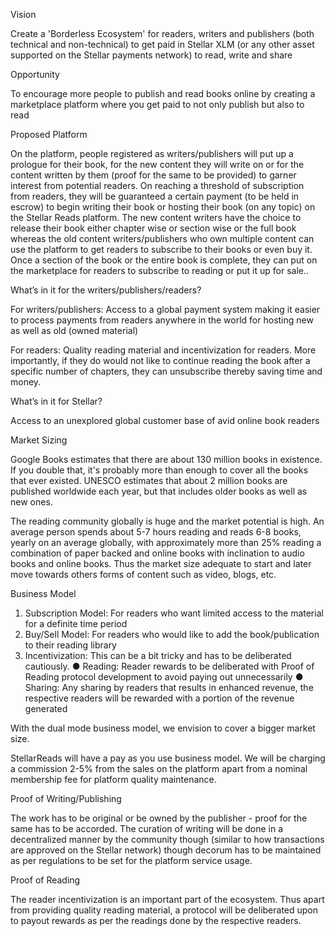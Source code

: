 Vision

Create a 'Borderless Ecosystem' for readers, writers and publishers (both technical and non-technical) to get paid in Stellar XLM (or any other asset supported on the Stellar payments network) to read, write and share

Opportunity

To encourage more people to publish and read books online by creating a marketplace platform where you get paid to not only publish but also to read

Proposed Platform

On the platform, people registered as writers/publishers will put up a prologue for their book, for the new content they will write on or for the content written by them (proof for the same to be provided) to garner interest from potential readers. On reaching a threshold of subscription from readers, they will be guaranteed a certain payment (to be held in escrow) to begin writing their book or hosting their book (on any topic) on the Stellar Reads platform. The new content writers have the choice to release their book either chapter wise or section wise or the full book whereas the old content writers/publishers who own multiple content can use the platform to get readers to subscribe to their books or even buy it. Once a section of the book or the entire book is complete, they can put on the marketplace for readers to subscribe to reading or put it up for sale..

What’s in it for the writers/publishers/readers?

For writers/publishers: Access to a global payment system making it easier to process payments from readers anywhere in the world for hosting new as well as old (owned material) 

For readers: Quality reading material and incentivization for readers. More importantly, if they do would not like to continue reading the book after a specific number of chapters, they can unsubscribe thereby saving time and money.

What’s in it for Stellar?

Access to an unexplored global customer base of avid online book readers 


Market Sizing

Google Books estimates that there are about 130 million books in existence. If you double that, it's probably more than enough to cover all the books that ever existed. UNESCO estimates that about 2 million books are published worldwide each year, but that includes older books as well as new ones.

The reading community globally is huge and the market potential is high. An average person spends about 5-7 hours reading and reads 6-8 books, yearly on an average globally, with approximately more than 25% reading a combination of paper backed and online books with inclination to audio books and online books. Thus the market size adequate to start and later move towards others forms of content such as video, blogs, etc.

Business Model

1.	Subscription Model: For readers who want limited access to the material for a definite time period
2.	Buy/Sell Model: For readers who would like to add the book/publication to their reading library
3.	Incentivization: This can be a bit tricky and has to be deliberated cautiously.
  ●	Reading: Reader rewards to be deliberated with Proof of Reading protocol development to avoid paying out unnecessarily
  ●	Sharing: Any sharing by readers that results in enhanced revenue, the respective readers will be rewarded with a portion of the revenue generated

With the dual mode business model, we envision to cover a bigger market size. 

StellarReads will have a pay as you use business model. We will be charging a commission 2-5% from the sales on the platform apart from a nominal membership fee for platform quality maintenance. 

Proof of Writing/Publishing 

The work has to be original or be owned by the publisher - proof for the same has to be accorded. The curation of writing will be done in a decentralized manner by the community though (similar to how transactions are approved on the Stellar network) though decorum has to be maintained as per regulations to be set for the platform service usage.

Proof of Reading

The reader incentivization is an important part of the ecosystem. Thus apart from providing quality reading material, a protocol will be deliberated upon to payout rewards as per the readings done by the respective readers.
